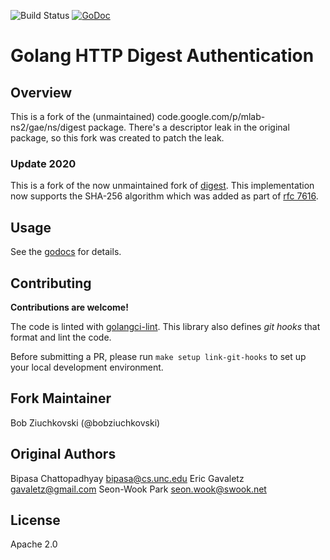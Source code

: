 ![Build Status](https://github.com/mongodb-forks/digest/workflows/CI/badge.svg)
[![GoDoc](https://img.shields.io/static/v1?label=godoc&message=reference&color=blue)](https://pkg.go.dev/github.com/mongodb-forks/digest)

# Golang HTTP Digest Authentication

## Overview

This is a fork of the (unmaintained) code.google.com/p/mlab-ns2/gae/ns/digest package.
There's a descriptor leak in the original package, so this fork was created to patch
the leak.

### Update 2020

This is a fork of the now unmaintained fork of [digest](https://github.com/bobziuchkovski/digest).
This implementation now supports the SHA-256 algorithm which was added as part of [rfc 7616](https://tools.ietf.org/html/rfc7616).

## Usage

See the [godocs](https://godoc.org/github.com/bobziuchkovski/digest) for details.

## Contributing

**Contributions are welcome!**

The code is linted with [golangci-lint](https://golangci-lint.run/).  This library also defines *git hooks* that format and lint the code.

Before submitting a PR, please run `make setup link-git-hooks` to set up your local development environment.

## Fork Maintainer

Bob Ziuchkovski (@bobziuchkovski)

## Original Authors

Bipasa Chattopadhyay <bipasa@cs.unc.edu>
Eric Gavaletz <gavaletz@gmail.com>
Seon-Wook Park <seon.wook@swook.net>

## License

Apache 2.0
